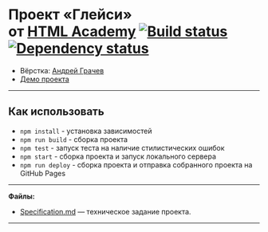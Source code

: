 # Проект «Глейси» от [HTML Academy](https://htmlacademy.ru/) [![Build status][travis-image]][travis-url] [![Dependency status][dependency-image]][dependency-url]

* Вёрстка: [Андрей Грачев](https://github.com/andreysgra/)
* [Демо проекта](https://andreysgra.github.io/gllacy/)

---

## Как использовать

* `npm install` - установка зависимостей
* `npm run build` - сборка проекта
* `npm test` - запуск теста на наличие стилистических ошибок
* `npm start` - сборка проекта и запуск локального сервера
* `npm run deploy` - сборка проекта и отправка собранного проекта на GitHub Pages

---

**Файлы:**

- [Specification.md](Specification.md) — техническое задание проекта.

---

[travis-image]: https://travis-ci.org/andreysgra/gllacy.svg?branch=master
[travis-url]: https://travis-ci.org/andreysgra/gllacy
[dependency-image]: https://david-dm.org/andreysgra/gllacy/dev-status.svg?style=flat-square
[dependency-url]: https://david-dm.org/andreysgra/gllacy?type=dev
